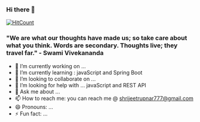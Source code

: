 ### Hi there 👋 

<!--
**Shrijeetrupnar/Shrijeetrupnar** is a ✨ _special_ ✨ repository because its `README.md` (this file) appears on your GitHub profile.

Here are some ideas to get you started:
-->

[![HitCount](http://hits.dwyl.com/Shrijeetrupnar/Shrijeetrupnar.svg)](http://hits.dwyl.com/Shrijeetrupnar/Shrijeetrupnar)


### "We are what our thoughts have made us; so take care about what you think. Words are secondary. Thoughts live; they travel far." - Swami Vivekananda
 
 

- 🔭 I’m currently working on ...
- 🌱 I’m currently learning : javaScript and Spring Boot
- 👯 I’m looking to collaborate on ... 
- 🤔 I’m looking for help with ...  javaScript and REST API
- 💬 Ask me about ...
- 📫 How to reach me:  you can reach me @ shrijeetrupnar777@gmail.com
- 😄 Pronouns: ...
- ⚡ Fun fact: ...

